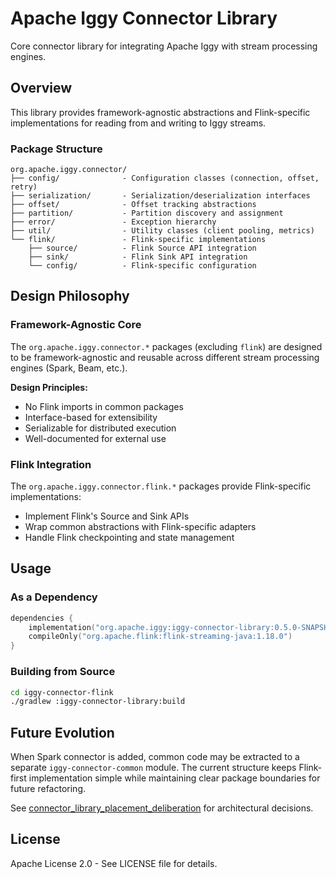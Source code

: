 # Apache Iggy Connector Library

Core connector library for integrating Apache Iggy with stream processing engines.

## Overview

This library provides framework-agnostic abstractions and Flink-specific implementations for reading from and writing to Iggy streams.

### Package Structure

```text
org.apache.iggy.connector/
├── config/              - Configuration classes (connection, offset, retry)
├── serialization/       - Serialization/deserialization interfaces
├── offset/              - Offset tracking abstractions
├── partition/           - Partition discovery and assignment
├── error/               - Exception hierarchy
├── util/                - Utility classes (client pooling, metrics)
└── flink/               - Flink-specific implementations
    ├── source/          - Flink Source API integration
    ├── sink/            - Flink Sink API integration
    └── config/          - Flink-specific configuration
```

## Design Philosophy

### Framework-Agnostic Core

The `org.apache.iggy.connector.*` packages (excluding `flink`) are designed to be framework-agnostic and reusable across different stream processing engines (Spark, Beam, etc.).

**Design Principles:**

- No Flink imports in common packages
- Interface-based for extensibility
- Serializable for distributed execution
- Well-documented for external use

### Flink Integration

The `org.apache.iggy.connector.flink.*` packages provide Flink-specific implementations:

- Implement Flink's Source and Sink APIs
- Wrap common abstractions with Flink-specific adapters
- Handle Flink checkpointing and state management

## Usage

### As a Dependency

```kotlin
dependencies {
    implementation("org.apache.iggy:iggy-connector-library:0.5.0-SNAPSHOT")
    compileOnly("org.apache.flink:flink-streaming-java:1.18.0")
}
```

### Building from Source

```bash
cd iggy-connector-flink
./gradlew :iggy-connector-library:build
```

## Future Evolution

When Spark connector is added, common code may be extracted to a separate `iggy-connector-common` module. The current structure keeps Flink-first implementation simple while maintaining clear package boundaries for future refactoring.

See [connector_library_placement_deliberation](https://github.com/apache/iggy/discussions/2236#discussioncomment-14702253) for architectural decisions.

## License

Apache License 2.0 - See LICENSE file for details.
